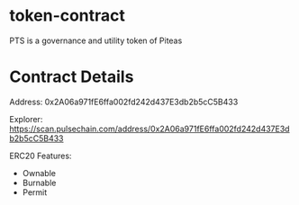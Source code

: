 # token-contract
PTS is a governance and utility token of Piteas

# Contract Details

Address: 0x2A06a971fE6ffa002fd242d437E3db2b5cC5B433

Explorer: https://scan.pulsechain.com/address/0x2A06a971fE6ffa002fd242d437E3db2b5cC5B433

ERC20 Features:
  - Ownable
  - Burnable
  - Permit
